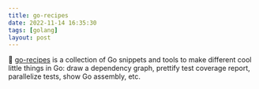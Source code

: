 ```yaml
---
title: go-recipes
date: 2022-11-14 16:35:30
tags: [golang]
layout: post
---
```


🏃 [go-recipes](https://github.com/nikolaydubina/go-recipes) is a collection of Go snippets and tools to make different cool little things in Go: draw a dependency graph, prettify test coverage report, parallelize tests, show Go assembly, etc.
